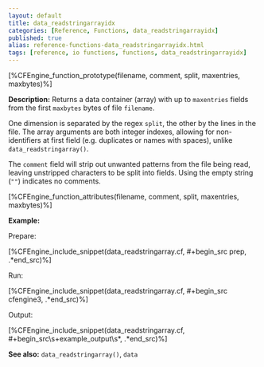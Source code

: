 ```yaml
---
layout: default
title: data_readstringarrayidx
categories: [Reference, Functions, data_readstringarrayidx]
published: true
alias: reference-functions-data_readstringarrayidx.html
tags: [reference, io functions, functions, data_readstringarrayidx]
---
```


[%CFEngine_function_prototype(filename, comment, split, maxentries, maxbytes)%]

**Description:** Returns a data container (array) with up to 
`maxentries` fields from the first `maxbytes` bytes of file `filename`.

One dimension is separated by the regex `split`, the other by the lines in
the file. The array arguments are both integer indexes, allowing for 
non-identifiers at first field (e.g. duplicates or names with spaces), unlike 
`data_readstringarray()`.

The `comment` field will strip out unwanted patterns from the file being read, leaving unstripped characters to be split into fields. Using the empty string (`""`) indicates no comments.

[%CFEngine_function_attributes(filename, comment, split, maxentries, maxbytes)%]

**Example:**

Prepare:

[%CFEngine_include_snippet(data_readstringarray.cf, #\+begin_src prep, .*end_src)%]

Run:

[%CFEngine_include_snippet(data_readstringarray.cf, #\+begin_src cfengine3, .*end_src)%]

Output:

[%CFEngine_include_snippet(data_readstringarray.cf, #\+begin_src\s+example_output\s*, .*end_src)%]

**See also:** `data_readstringarray()`, `data`
